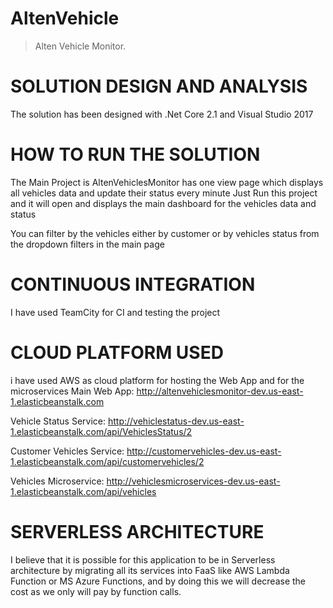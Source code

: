 # AltenVehicle
> Alten Vehicle Monitor.

# SOLUTION DESIGN AND ANALYSIS
The solution has been designed with .Net Core 2.1 and Visual Studio 2017

# HOW TO RUN THE SOLUTION

The Main Project is AltenVehiclesMonitor has one view page which displays all vehicles data and update their status every minute
Just Run this project and it will open and displays the main dashboard for the vehicles data and status

You can filter by the vehicles either by customer or by vehicles status from the dropdown filters in the main page

# CONTINUOUS INTEGRATION

I have used TeamCity for CI and testing the project

# CLOUD PLATFORM USED

i have used AWS as cloud platform for hosting the Web App and for the microservices
Main Web App: 
http://altenvehiclesmonitor-dev.us-east-1.elasticbeanstalk.com

Vehicle Status Service:
http://vehiclestatus-dev.us-east-1.elasticbeanstalk.com/api/VehiclesStatus/2

Customer Vehicles Service:
http://customervehicles-dev.us-east-1.elasticbeanstalk.com/api/customervehicles/2

Vehicles Microservice:
http://vehiclesmicroservices-dev.us-east-1.elasticbeanstalk.com/api/vehicles

# SERVERLESS ARCHITECTURE

I believe that it is possible for this application to be in Serverless architecture by migrating all its services into FaaS like AWS Lambda Function or MS Azure Functions,
and by doing this we will decrease the cost as we only will pay by function calls.